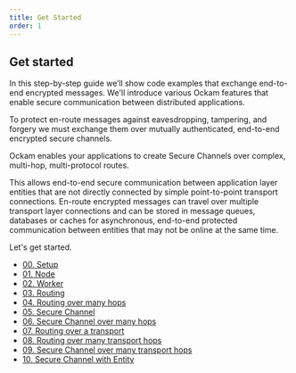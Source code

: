 ```yaml
---
title: Get Started
order: 1
---
```


## Get started

In this step-by-step guide we’ll show code examples that exchange end-to-end
encrypted messages. We'll introduce various Ockam features that enable secure
communication between distributed applications.

To protect en-route messages against eavesdropping, tampering, and forgery we must exchange them over mutually authenticated, end-to-end encrypted secure channels.

Ockam enables your applications to create Secure Channels over complex, multi-hop, multi-protocol routes.

This allows end-to-end secure communication between application layer entities that are not directly connected by simple point-to-point transport connections. En-route encrypted messages can travel over multiple transport layer connections and can be stored in message queues, databases or caches for asynchronous, end-to-end protected communication between entities that may not be online at the same time.

Let's get started.

- <a href="/learn/how-to-guides/rust/00-setup">00. Setup</a>
- <a href="/learn/how-to-guides/rust/01-node">01. Node</a>
- <a href="/learn/how-to-guides/rust/02-worker">02. Worker</a>
- <a href="/learn/how-to-guides/rust/03-routing">03. Routing</a>
- <a href="/learn/how-to-guides/rust/04-routing-many-hops">04. Routing over many hops</a>
- <a href="/learn/how-to-guides/rust/05-secure-channel">05. Secure Channel</a>
- <a href="/learn/how-to-guides/rust/06-secure-channel-many-hops">06. Secure Channel over many hops</a>
- <a href="/learn/how-to-guides/rust/07-routing-over-transport">07. Routing over a transport</a>
- <a href="/learn/how-to-guides/rust/08-routing-over-many-transport-hops">08. Routing over many transport hops</a>
- <a href="/learn/how-to-guides/rust/09-secure-channel-over-many-transport-hops">09. Secure Channel over many transport hops</a>
- <a href="/learn/how-to-guides/rust/10-secure-channel-with-entity">10. Secure Channel with Entity</a>
